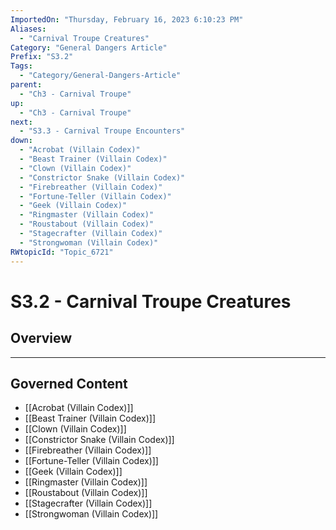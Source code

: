 ```yaml
---
ImportedOn: "Thursday, February 16, 2023 6:10:23 PM"
Aliases:
  - "Carnival Troupe Creatures"
Category: "General Dangers Article"
Prefix: "S3.2"
Tags:
  - "Category/General-Dangers-Article"
parent:
  - "Ch3 - Carnival Troupe"
up:
  - "Ch3 - Carnival Troupe"
next:
  - "S3.3 - Carnival Troupe Encounters"
down:
  - "Acrobat (Villain Codex)"
  - "Beast Trainer (Villain Codex)"
  - "Clown (Villain Codex)"
  - "Constrictor Snake (Villain Codex)"
  - "Firebreather (Villain Codex)"
  - "Fortune-Teller (Villain Codex)"
  - "Geek (Villain Codex)"
  - "Ringmaster (Villain Codex)"
  - "Roustabout (Villain Codex)"
  - "Stagecrafter (Villain Codex)"
  - "Strongwoman (Villain Codex)"
RWtopicId: "Topic_6721"
---
```

# S3.2 - Carnival Troupe Creatures
## Overview
---
## Governed Content
- [[Acrobat (Villain Codex)]]
- [[Beast Trainer (Villain Codex)]]
- [[Clown (Villain Codex)]]
- [[Constrictor Snake (Villain Codex)]]
- [[Firebreather (Villain Codex)]]
- [[Fortune-Teller (Villain Codex)]]
- [[Geek (Villain Codex)]]
- [[Ringmaster (Villain Codex)]]
- [[Roustabout (Villain Codex)]]
- [[Stagecrafter (Villain Codex)]]
- [[Strongwoman (Villain Codex)]]

